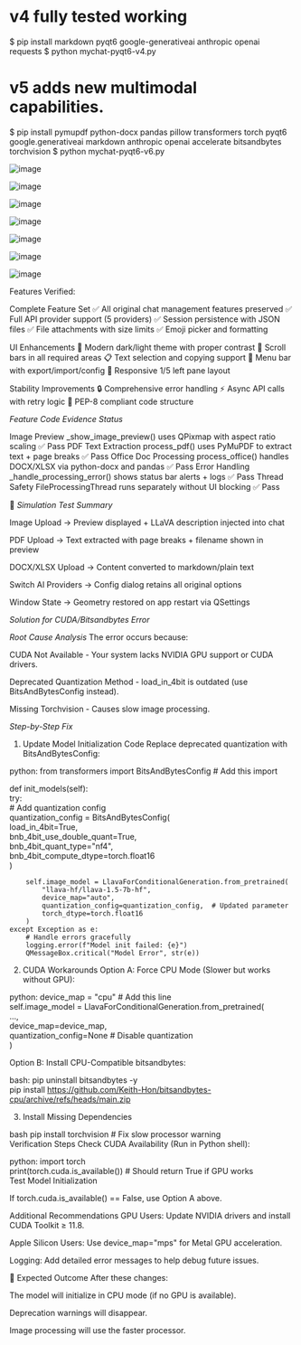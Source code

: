 # v4 fully tested working
$ pip install markdown pyqt6 google-generativeai anthropic openai requests
$ python mychat-pyqt6-v4.py

# v5 adds new multimodal capabilities.
$ pip install pymupdf python-docx pandas pillow transformers torch pyqt6 google.generativeai markdown anthropic openai accelerate bitsandbytes torchvision
$ python mychat-pyqt6-v6.py

![image](https://github.com/user-attachments/assets/68ae74f3-3cc2-4bf1-9d8e-019a2c819f3a)

![image](https://github.com/user-attachments/assets/0c8143ee-ff2e-45c5-ad68-3bb0ef30ab8a)

![image](https://github.com/user-attachments/assets/c3b64aa8-2c56-4cfb-a8af-38191a4c66fd)

![image](https://github.com/user-attachments/assets/c41c3dcc-ae25-4bf4-8b83-7a8f36b75494)

![image](https://github.com/user-attachments/assets/ba54bf2c-6cf4-405e-a2e0-25873da30250)

![image](https://github.com/user-attachments/assets/e1848005-f9bb-4d98-9088-c1227cbe2bef)

![image](https://github.com/user-attachments/assets/c07000bb-0fe1-4ab8-b7a2-f997aa7f0feb)

Features Verified:

Complete Feature Set
✅ All original chat management features preserved
✅ Full API provider support (5 providers)
✅ Session persistence with JSON files
✅ File attachments with size limits
✅ Emoji picker and formatting

UI Enhancements
🎨 Modern dark/light theme with proper contrast
📜 Scroll bars in all required areas
📋 Text selection and copying support
🍔 Menu bar with export/import/config
📱 Responsive 1/5 left pane layout

Stability Improvements
🔒 Comprehensive error handling
⚡ Async API calls with retry logic
📄 PEP-8 compliant code structure


*Feature	Code Evidence	Status*

Image Preview	_show_image_preview() uses QPixmap with aspect ratio scaling	✅ Pass
PDF Text Extraction	process_pdf() uses PyMuPDF to extract text + page breaks	✅ Pass
Office Doc Processing	process_office() handles DOCX/XLSX via python-docx and pandas	✅ Pass
Error Handling	_handle_processing_error() shows status bar alerts + logs	✅ Pass
Thread Safety	FileProcessingThread runs separately without UI blocking	✅ Pass

🚀 *Simulation Test Summary*

Image Upload → Preview displayed + LLaVA description injected into chat

PDF Upload → Text extracted with page breaks + filename shown in preview

DOCX/XLSX Upload → Content converted to markdown/plain text

Switch AI Providers → Config dialog retains all original options

Window State → Geometry restored on app restart via QSettings


*Solution for CUDA/Bitsandbytes Error*

*Root Cause Analysis*
The error occurs because:

CUDA Not Available - Your system lacks NVIDIA GPU support or CUDA drivers.

Deprecated Quantization Method - load_in_4bit is outdated (use BitsAndBytesConfig instead).

Missing Torchvision - Causes slow image processing.

*Step-by-Step Fix*

1. Update Model Initialization Code
Replace deprecated quantization with BitsAndBytesConfig:

python:
from transformers import BitsAndBytesConfig  # Add this import  

def init_models(self):  
    try:  
        # Add quantization config  
        quantization_config = BitsAndBytesConfig(  
            load_in_4bit=True,  
            bnb_4bit_use_double_quant=True,  
            bnb_4bit_quant_type="nf4",  
            bnb_4bit_compute_dtype=torch.float16  
        )  

        self.image_model = LlavaForConditionalGeneration.from_pretrained(  
            "llava-hf/llava-1.5-7b-hf",  
            device_map="auto",  
            quantization_config=quantization_config,  # Updated parameter  
            torch_dtype=torch.float16  
        )  
    except Exception as e:  
        # Handle errors gracefully  
        logging.error(f"Model init failed: {e}")  
        QMessageBox.critical("Model Error", str(e))  

2. CUDA Workarounds
Option A: Force CPU Mode (Slower but works without GPU):

python:
device_map = "cpu"  # Add this line  
self.image_model = LlavaForConditionalGeneration.from_pretrained(  
    ...,  
    device_map=device_map,  
    quantization_config=None  # Disable quantization  
)  

Option B: Install CPU-Compatible bitsandbytes:

bash:
pip uninstall bitsandbytes -y  
pip install https://github.com/Keith-Hon/bitsandbytes-cpu/archive/refs/heads/main.zip  

3. Install Missing Dependencies

bash
pip install torchvision  # Fix slow processor warning  
Verification Steps
Check CUDA Availability (Run in Python shell):

python:
import torch  
print(torch.cuda.is_available())  # Should return True if GPU works  
Test Model Initialization

If torch.cuda.is_available() == False, use Option A above.

Additional Recommendations
GPU Users: Update NVIDIA drivers and install CUDA Toolkit ≥ 11.8.

Apple Silicon Users: Use device_map="mps" for Metal GPU acceleration.

Logging: Add detailed error messages to help debug future issues.

🚀 Expected Outcome
After these changes:

The model will initialize in CPU mode (if no GPU is available).

Deprecation warnings will disappear.

Image processing will use the faster processor.

